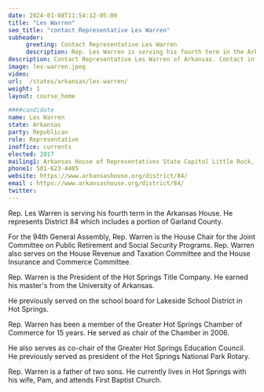 ```yaml
---
date: 2024-01-08T11:54:12-05:00
title: "Les Warren"
seo_title: "contact Representative Les Warren"
subheader:
     greeting: Contact Representative Les Warren
     description: Rep. Les Warren is serving his fourth term in the Arkansas House. He represents District 84 which includes a portion of Garland County. For the 94th General Assembly, Rep. Warren is the House Chair for the Joint Committee on Public Retirement and Social Security Programs.
description: Contact Representative Les Warren of Arkansas. Contact information for Les Warren includes email address, phone number, and mailing address.
image: les-warren.jpeg
video:
url:  /states/arkansas/les-warren/
weight: 1
layout: course_home

####candidate
name: Les Warren
state: Arkansas
party: Republican
role: Representative
inoffice: currents
elected: 2017
mailing1: Arkansas House of Representatives State Capitol Little Rock, AR 72201
phone1: 501-623-4405
website: https://www.arkansashouse.org/district/84/
email : https://www.arkansashouse.org/district/84/
twitter:
---
```


Rep. Les Warren is serving his fourth term in the Arkansas House. He represents District 84 which includes a portion of Garland County.

For the 94th General Assembly, Rep. Warren is the House Chair for the Joint Committee on Public Retirement and Social Security Programs. Rep. Warren also serves on the House Revenue and Taxation Committee and the House Insurance and Commerce Committee.

Rep. Warren is the President of the Hot Springs Title Company. He earned his master's from the University of Arkansas.

He previously served on the school board for Lakeside School District in Hot Springs.

Rep. Warren has been a member of the Greater Hot Springs Chamber of Commerce for 15 years.  He served as chair of the Chamber in 2006.

He also serves as co-chair of the Greater Hot Springs Education Council. He previously served as president of the Hot Springs National Park Rotary.

Rep. Warren is a father of two sons. He currently lives in Hot Springs with his wife, Pam, and attends First Baptist Church.

